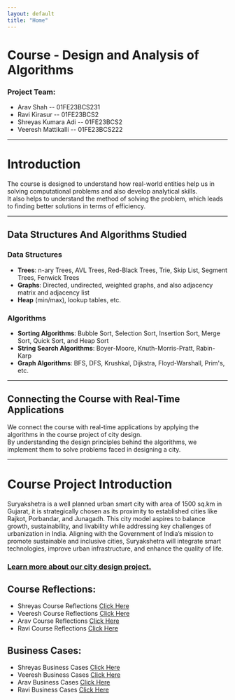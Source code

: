 ```yaml
---
layout: default
title: "Home"
---
```


# Course - Design and Analysis of Algorithms

### Project Team:
- Arav Shah -- 01FE23BCS231  
- Ravi Kirasur -- 01FE23BCS2  
- Shreyas Kumara Adi -- 01FE23BCS2  
- Veeresh Mattikalli -- 01FE23BCS222  

---

# Introduction

The course is designed to understand how real-world entities help us in solving computational problems and also develop analytical skills.  
It also helps to understand the method of solving the problem, which leads to finding better solutions in terms of efficiency.

---

## Data Structures And Algorithms Studied

### Data Structures
- **Trees**: n-ary Trees, AVL Trees, Red-Black Trees, Trie, Skip List, Segment Trees, Fenwick Trees  
- **Graphs**: Directed, undirected, weighted graphs, and also adjacency matrix and adjacency list  
- **Heap** (min/max), lookup tables, etc.

### Algorithms
- **Sorting Algorithms**: Bubble Sort, Selection Sort, Insertion Sort, Merge Sort, Quick Sort, and Heap Sort  
- **String Search Algorithms**: Boyer-Moore, Knuth-Morris-Pratt, Rabin-Karp  
- **Graph Algorithms**: BFS, DFS, Krushkal, Dijkstra, Floyd-Warshall, Prim's, etc.

---

## Connecting the Course with Real-Time Applications

We connect the course with real-time applications by applying the algorithms in the course project of city design.  
By understanding the design principles behind the algorithms, we implement them to solve problems faced in designing a city.

---
# Course Project Introduction

Suryakshetra is a well planned urban smart city with area of 1500 sq.km in Gujarat, it is strategically chosen as its proximity to established cities like Rajkot, Porbandar, and Junagadh. This city model aspires to balance growth, sustainability, and livability while addressing key challenges of urbanization in India.
Aligning with the Government of India’s mission to promote sustainable and inclusive cities, Suryakshetra will integrate smart technologies, improve urban infrastructure, and enhance the quality of life.

### [Learn more about our city design project.](City_Details.md)

## Course Reflections:
- Shreyas Course Reflections [Click Here](Shreyas/Reflections.md)
- Veeresh Course Reflections [Click Here](Veeresh/veeresh_reflections.md)
- Arav Course Reflections [Click Here](Arav/Reflections.md)
- Ravi Course Reflections [Click Here](Ravi/Reflections.md)


## Business Cases:
- Shreyas Business Cases [Click Here]()
- Veeresh Business Cases [Click Here](Veeresh/veeresh_buisness_cases.md)
- Arav Business Cases [Click Here](Arav/businesscase.md)
- Ravi Business Cases [Click Here]()
